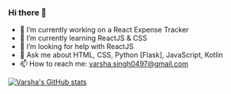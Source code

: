 ### Hi there 👋

- 🔭 I’m currently working on a React Expense Tracker
- 🌱 I’m currently learning ReactJS & CSS
- 🤔 I’m looking for help with ReactJS
- 💬 Ask me about HTML, CSS, Python [Flask], JavaScript, Kotlin
- 📫 How to reach me: varsha.singh0497@gmail.com

[![Varsha's GitHub stats](https://github-readme-stats.vercel.app/api?username=girlwhodrawsandstuff)](https://github.com/anuraghazra/github-readme-stats)

